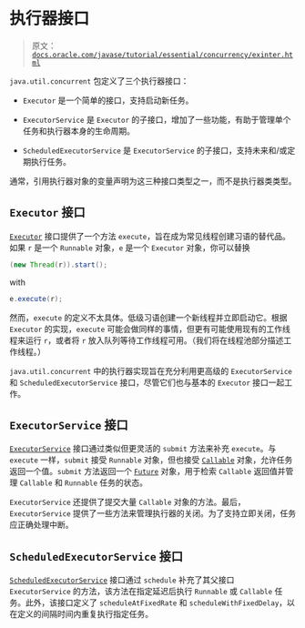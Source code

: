 # 执行器接口

> 原文：[`docs.oracle.com/javase/tutorial/essential/concurrency/exinter.html`](https://docs.oracle.com/javase/tutorial/essential/concurrency/exinter.html)

`java.util.concurrent` 包定义了三个执行器接口：

+   `Executor` 是一个简单的接口，支持启动新任务。

+   `ExecutorService` 是 `Executor` 的子接口，增加了一些功能，有助于管理单个任务和执行器本身的生命周期。

+   `ScheduledExecutorService` 是 `ExecutorService` 的子接口，支持未来和/或定期执行任务。

通常，引用执行器对象的变量声明为这三种接口类型之一，而不是执行器类类型。

## `Executor` 接口

[`Executor`](https://docs.oracle.com/javase/8/docs/api/java/util/concurrent/Executor.html) 接口提供了一个方法 `execute`，旨在成为常见线程创建习语的替代品。如果 `r` 是一个 `Runnable` 对象，`e` 是一个 `Executor` 对象，你可以替换

```java
(new Thread(r)).start();

```

with

```java
e.execute(r);

```

然而，`execute` 的定义不太具体。低级习语创建一个新线程并立即启动它。根据 `Executor` 的实现，`execute` 可能会做同样的事情，但更有可能使用现有的工作线程来运行 `r`，或者将 `r` 放入队列等待工作线程可用。（我们将在线程池部分描述工作线程。）

`java.util.concurrent` 中的执行器实现旨在充分利用更高级的 `ExecutorService` 和 `ScheduledExecutorService` 接口，尽管它们也与基本的 `Executor` 接口一起工作。

## `ExecutorService` 接口

[`ExecutorService`](https://docs.oracle.com/javase/8/docs/api/java/util/concurrent/ExecutorService.html) 接口通过类似但更灵活的 `submit` 方法来补充 `execute`。与 `execute` 一样，`submit` 接受 `Runnable` 对象，但也接受 [`Callable`](https://docs.oracle.com/javase/8/docs/api/java/util/concurrent/Callable.html) 对象，允许任务返回一个值。`submit` 方法返回一个 [`Future`](https://docs.oracle.com/javase/8/docs/api/java/util/concurrent/Future.html) 对象，用于检索 `Callable` 返回值并管理 `Callable` 和 `Runnable` 任务的状态。

`ExecutorService` 还提供了提交大量 `Callable` 对象的方法。最后，`ExecutorService` 提供了一些方法来管理执行器的关闭。为了支持立即关闭，任务应正确处理中断。

## `ScheduledExecutorService` 接口

[`ScheduledExecutorService`](https://docs.oracle.com/javase/8/docs/api/java/util/concurrent/ScheduledExecutorService.html) 接口通过 `schedule` 补充了其父接口 `ExecutorService` 的方法，该方法在指定延迟后执行 `Runnable` 或 `Callable` 任务。此外，该接口定义了 `scheduleAtFixedRate` 和 `scheduleWithFixedDelay`，以在定义的间隔时间内重复执行指定任务。

